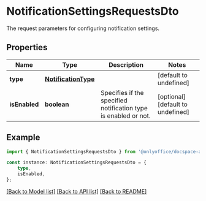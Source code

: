 # NotificationSettingsRequestsDto

The request parameters for configuring notification settings.

## Properties

Name | Type | Description | Notes
------------ | ------------- | ------------- | -------------
**type** | [**NotificationType**](NotificationType.md) |  | [default to undefined]
**isEnabled** | **boolean** | Specifies if the specified notification type is enabled or not. | [optional] [default to undefined]

## Example

```typescript
import { NotificationSettingsRequestsDto } from '@onlyoffice/docspace-api-typescript';

const instance: NotificationSettingsRequestsDto = {
    type,
    isEnabled,
};
```

[[Back to Model list]](../README.md#documentation-for-models) [[Back to API list]](../README.md#documentation-for-api-endpoints) [[Back to README]](../README.md)
